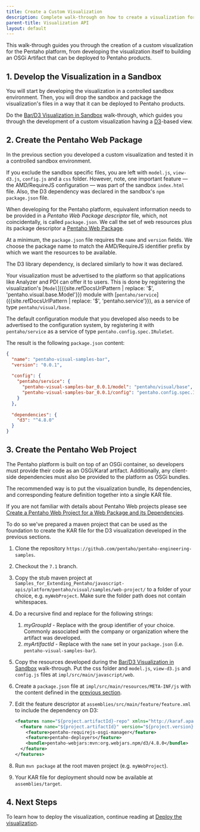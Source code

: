 ```yaml
---
title: Create a Custom Visualization
description: Complete walk-through on how to create a visualization for the Pentaho platform.
parent-title: Visualization API
layout: default
---
```


This walk-through guides you through the creation of a custom visualization for the Pentaho platform, 
from developing the visualization itself to building an OSGi Artifact that can be deployed to Pentaho products.

## 1. Develop the Visualization in a Sandbox

You will start by developing the visualization in a controlled sandbox environment.
Then, you will drop the sandbox and package the visualization's files in a way that
it can be deployed to Pentaho products.

Do the [Bar/D3 Visualization in Sandbox](samples/bar-d3-sandbox) walk-through, 
which guides you through the development of a custom visualization having a [D3](https://d3js.org/)-based view.

## 2. Create the Pentaho Web Package

In the previous section you developed a custom visualization and tested it in a controlled sandbox environment.

If you exclude the sandbox specific files, 
you are left with `model.js`, `view-d3.js`, `config.js` and a `css` folder.
However, note, one important feature — the AMD/RequireJS configuration — was part of the sandbox `index.html` file.
Also, the D3 dependency was declared in the sandbox's `npm` `package.json` file.
 
When developing for the Pentaho platform, 
equivalent information needs to be provided in a _Pentaho Web Package descriptor_ file, 
which, not coincidentally, is called `package.json`.
We call the set of web resources plus its package descriptor a [Pentaho Web Package](../web-package).

At a minimum, the `package.json` file requires the `name` and `version` fields.
We choose the package name to match the AMD/RequireJS identifier prefix by which we want the resources to be available.

The D3 library dependency, is declared similarly to how it was declared.

Your visualization must be advertised to the platform so that applications like Analyzer and PDI can offer it to users.
This is done by registering 
the visualization's [`Model`]({{site.refDocsUrlPattern | replace: '$', 'pentaho.visual.base.Model'}}) module
with [`pentaho/service`]({{site.refDocsUrlPattern | replace: '$', 'pentaho.service'}}),
as a service of type `pentaho/visual/base`.

The default configuration module that you developed also needs to be advertised to the configuration system,
by registering it with `pentaho/service` as a service of type `pentaho.config.spec.IRuleSet`.

The result is the following `package.json` content:

```json
{ 
  "name": "pentaho-visual-samples-bar",
  "version": "0.0.1",
  
  "config": {
    "pentaho/service": {
      "pentaho-visual-samples-bar_0.0.1/model": "pentaho/visual/base",
      "pentaho-visual-samples-bar_0.0.1/config": "pentaho.config.spec.IRuleSet"
    }
  },
  
  "dependencies": {
    "d3": "^4.8.0"
  }
}
```

## 3. Create the Pentaho Web Project

The Pentaho platform is built on top of an OSGi container, 
so developers must provide their code as an OSGi/Karaf artifact. 
Additionally, any client-side dependencies must also be provided to the platform as OSGi bundles.

The recommended way is to put the visualization bundle, its dependencies, 
and corresponding feature definition together into a single KAR file.

If you are not familiar with  details about Pentaho Web projects please see [Create a Pentaho Web Project for a Web Package and its Dependencies](../web-project).

To do so we've prepared a maven project that can be used as the foundation to create the KAR file for the
D3 visualization developed in the previous sections.

1. Clone the repository `https://github.com/pentaho/pentaho-engineering-samples`.
1. Checkout the `7.1` branch.
1. Copy the stub maven project at `Samples_for_Extending_Pentaho/javascript-apis/platform/pentaho/visual/samples/web-project/` to a folder of your choice, e.g. `myWebProject`. Make sure the folder path does not contain whitespaces. 
1. Do a recursive find and replace for the following strings:
   1. _myGroupId_ - Replace with the group identifier of your choice. Commonly associated with the company or organization where the artifact was developed.
   1. _myArtifactId_ - Replace with the `name` set in your `package.json` (i.e. `pentaho-visual-samples-bar`).
1. Copy the resources developed during the [Bar/D3 Visualization in Sandbox](samples/bar-d3-sandbox) walk-through. Put the css folder and `model.js`, `view-d3.js` and `config.js` files at `impl/src/main/javascript/web`.
1. Create a `package.json` file at `impl/src/main/resources/META-INF/js` with the content defined in the [previous section](#2-create-the-pentaho-web-package).
1. Edit the feature descriptor at `assemblies/src/main/feature/feature.xml` to include the dependency on D3:
   
   ```xml
   <features name="${project.artifactId}-repo" xmlns="http://karaf.apache.org/xmlns/features/v1.2.1">
     <feature name="${project.artifactId}" version="${project.version}">
       <feature>pentaho-requirejs-osgi-manager</feature>
       <feature>pentaho-deployers</feature>
       <bundle>pentaho-webjars:mvn:org.webjars.npm/d3/4.8.0</bundle>
     </feature>
   </features>
   ```
1. Run `mvn package` at the root maven project (e.g. `myWebProject`).
1. Your KAR file for deployment should now be available at `assemblies/target`.


## 4. Next Steps

To learn how to deploy the visualization,
continue reading at [Deploy the visualization](.#deploying-the-visualization).
